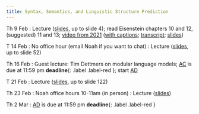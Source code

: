 ```yaml
---
title: Syntax, Semantics, and Linguistic Structure Prediction 
---
```


Th 9 Feb
: Lecture ([slides](../assets/slides/lsp.pdf), up to slide 4); read Eisenstein chapters 10 and 12, (suggested) 11 and 13; [video from 2021](https://drive.google.com/file/d/1gGXlnv2livCAhH6CK3H-5ij1ZsBNRsOM/view?usp=sharing) ([with captions](https://drive.google.com/file/d/1dkGLEjvFupyzBzpb426vkUVC0eMcE6Tu/view?usp=sharing); [transcript](https://drive.google.com/file/d/1ybQeIScWKpOYjq-DC18HWevgn4oDEXwh/view?usp=sharing); [slides](https://drive.google.com/file/d/1KGu3oxTRoLcvKQqPcRhHBuntDCyj6cj4/view?usp=sharing))

T 14 Feb
: No office hour (email Noah if you want to chat)
: Lecture ([slides](../assets/slides/lsp.pdf), up to slide 52)


Th 16 Feb
: Guest lecture:  Tim Dettmers on modular language models; [AC](../assets/docs/AC.pdf) is due at 11:59 pm **deadline**{: .label .label-red }; start [AD](../assets/docs/AC.pdf)

T 21 Feb
: Lecture ([slides](../assets/slides/lsp.pdf), up to slide 122)

Th 23 Feb
: Noah office hours 10-11am (in person)
: Lecture ([slides](../assets/slides/lsp.pdf))

Th 2 Mar
: [AD](../assets/docs/AD.pdf) is due at 11:59 pm **deadline**{: .label .label-red } 





